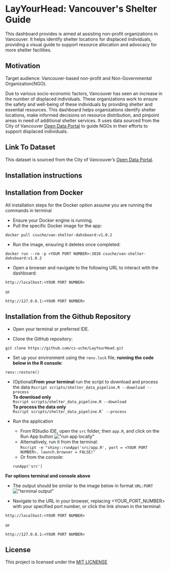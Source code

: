 # LayYourHead: Vancouver's Shelter Guide

This dashboard provides is aimed at assisting non-profit organizations in Vancouver. It helps identify shelter locations for displaced individuals, providing a visual guide to support resource allocation and advocacy for more shelter facilities.

## Motivation
Target audience: Vancouver-based non-profit and Non-Governmental Organization(NGO).

Due to various socio-economic factors, Vancouver has seen an increase in the number of displaced individuals. These organizations work to ensure the safety and well-being of these individuals by providing shelter and essential resources. This dashboard helps organizations identify shelter locations, make informed decisions on resource distribution, and pinpoint areas in need of additional shelter services. It uses data sourced from the City of Vancouver [Open Data Portal](https://opendata.vancouver.ca/explore/dataset/homeless-shelter-locations/information/) to guide NGOs in their efforts to support displaced individuals.


## Link To Dataset
This dataset is sourced from the City of Vancouver’s [Open Data Portal](https://opendata.vancouver.ca/explore/dataset/homeless-shelter-locations/).

## Installation instructions

Installation from Docker
----
All installation steps for the Docker option assume you are running the commands in terminal  
- Ensure your Docker engine is running.
- Pull the specific Docker image for the app:
```
docker pull csuche/van-shelter-dahsboard:v1.0.2
```
- Run the image, ensuring it deletes once completed:
```
docker run --rm -p <YOUR PORT NUMBER>:3838 csuche/van-shelter-dahsboard:v1.0.2
```
- Open a browser and navigate to the following URL to interact with the dashboard:
```
http://localhost:<YOUR PORT NUMBER>
```
or
```
http://127.0.0.1:<YOUR PORT NUMBER>
```

Installation from the Github Repository
-----
- Open your terminal or preferred IDE.

- Clone the GitHub repository:
```
git clone https://github.com/cs-uche/LayYourHead.git
```
- Set up your environment using the `renv.lock` file; **running the code below in the R console**:
```
renv::restore()
```

- (Optional)**From your terminal** run the script to download and process the data
```Rscript scripts/shelter_data_pipeline.R --download --process```  
**To download only**  
```Rscript scripts/shelter_data_pipeline.R --download```  
**To process the data only**  
```Rscript scripts/shelter_data_pipeline.R` --process```

- Run the application
  - From RStudio IDE, open the `src` folder, then `app.R`, and click on the Run App button
  !["run app locally"](./img/run_app_Rstudio.png)
  - Alternatively, run it from the terminal:  
  ```Rscript -e "shiny::runApp('src/app.R', port = <YOUR PORT NUMBER>, launch.browser = FALSE)"```
  - Or from the console:
  ```
  runApp('src')
  ```

**For options terminal and console above**
- The output should be similar to the image below in format `URL:PORT`
!["terminal output"](./img/terminal_run_output.png)

- Navigate to the URL in your browser, replacing <YOUR_PORT_NUMBER> with your specified port number, or click the link shown in the terminal:
```
http://localhost:<YOUR PORT NUMBER>
```
or
```
http://127.0.0.1:<YOUR PORT NUMBER>
```

## License
This project is licensed under the [MIT LICNENSE](./LICENSE.md)


